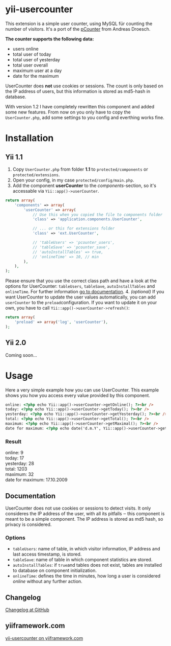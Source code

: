 # yii-usercounter

This extension is a simple user counter, using MySQL für counting the number of visitors. It's a port of the [pCounter](http://andreas.droesch.de/projekte/pcounter/) from Andreas Droesch.

**The counter supports the following data:**

* users online
* total user of today
* total user of yesterday
* total user overall
* maximum user at a day
* date for the maximum

UserCounter does **not** use cookies or sessions. The count is only based on the IP address of users, but this information is stored as md5-hash in database.

With version 1.2 I have completely rewritten this component and added some new features. From now on you only have to copy the `UserCounter.php`, add some settings to you config and everthing works fine.


# Installation

## Yii 1.1
1. Copy `UserCounter.php` from folder **1.1** to `protected/components` or `protected/extensions`.
2. Open your config, in my case `protected/config/main.php`.
3. Add the component **userCounter** to the *components*-section, so it's accessable via `Yii::app()->userCounter`.
```php
return array(
    'components' => array(
        'userCounter' => array(
            // Use this when you copied the file to components folder
            'class' => 'application.components.UserCounter',

            // ... or this for extensions folder
            'class' => 'ext.UserCounter',

            // 'tableUsers' => 'pcounter_users',
            // 'tableSave' => 'pcounter_save',
            // 'autoInstallTables' => true,
            // 'onlineTime' => 10, // min
        ),
    ),
);
```
Please ensure that you use the correct class path and have a look at the options for UserCounter: `tableUsers`, `tableSave`, `autoInstallTables` and `onlineTime`. For further information [go to documentation](#documentation).
4. *(optional)* If you want UserCounter to update the user values automatically, you can add `userCounter` to the `preload`configuration. If you want to update it on your own, you have to call `Yii::app()->userCounter->refresh()`:
```php
return array(
	'preload' => array('log', 'userCounter'),
);
```

## Yii 2.0

Coming soon...


# Usage

Here a very simple example how you can use UserCounter. This example shows you how you access every value provided by this component.
```html
online: <?php echo Yii::app()->userCounter->getOnline(); ?><br />
today: <?php echo Yii::app()->userCounter->getToday(); ?><br />
yesterday: <?php echo Yii::app()->userCounter->getYesterday(); ?><br />
total: <?php echo Yii::app()->userCounter->getTotal(); ?><br />
maximum: <?php echo Yii::app()->userCounter->getMaximal(); ?><br />
date for maximum: <?php echo date('d.m.Y', Yii::app()->userCounter->getMaximalTime()); ?>
```
### Result

online: 9  
today: 17  
yesterday: 28  
total: 1203  
maximum: 32  
date for maximum: 17.10.2009


## Documentation

UserCounter does not use cookies or sessions to detect visits. It only consideres the IP address of the user, with all its pitfalls ‒ this component is meant to be a simple component. The IP address is stored as md5 hash, so privacy is considered.

### Options

* `tableUsers`: name of table, in which visitor information, IP address and last access timestamp, is stored.
* `tableSave`: name of table in which component statistics are stored.
* `autoInstallTables`: if `true`and tables does not exist, tables are installed to database on component initialization.
* `onlineTime`: defines the time in minutes, how long a user is considered *online* without any further action.

## Changelog

[Changelog at GitHub](https://github.com/armin-pfaeffle/yii-usercounter/tree/master/CHANGELOG.md)

## yiiframework.com

[yii-usercounter on yiiframework.com](http://www.yiiframework.com/extension/yii-usercounter/)
